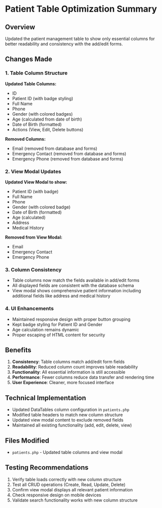 # Patient Table Optimization Summary

## Overview
Updated the patient management table to show only essential columns for better readability and consistency with the add/edit forms.

## Changes Made

### 1. Table Column Structure
**Updated Table Columns:**
- ID
- Patient ID (with badge styling)
- Full Name
- Phone
- Gender (with colored badges)
- Age (calculated from date of birth)
- Date of Birth (formatted)
- Actions (View, Edit, Delete buttons)

**Removed Columns:**
- Email (removed from database and forms)
- Emergency Contact (removed from database and forms)
- Emergency Phone (removed from database and forms)

### 2. View Modal Updates
**Updated View Modal to show:**
- Patient ID (with badge)
- Full Name
- Phone
- Gender (with colored badge)
- Date of Birth (formatted)
- Age (calculated)
- Address
- Medical History

**Removed from View Modal:**
- Email
- Emergency Contact
- Emergency Phone

### 3. Column Consistency
- Table columns now match the fields available in add/edit forms
- All displayed fields are consistent with the database schema
- View modal shows comprehensive patient information including additional fields like address and medical history

### 4. UI Enhancements
- Maintained responsive design with proper button grouping
- Kept badge styling for Patient ID and Gender
- Age calculation remains dynamic
- Proper escaping of HTML content for security

## Benefits
1. **Consistency**: Table columns match add/edit form fields
2. **Readability**: Reduced column count improves table readability
3. **Functionality**: All essential information is still accessible
4. **Performance**: Fewer columns reduce data transfer and rendering time
5. **User Experience**: Cleaner, more focused interface

## Technical Implementation
- Updated DataTables column configuration in `patients.php`
- Modified table headers to match new column structure
- Updated view modal content to exclude removed fields
- Maintained all existing functionality (add, edit, delete, view)

## Files Modified
- `patients.php` - Updated table columns and view modal

## Testing Recommendations
1. Verify table loads correctly with new column structure
2. Test all CRUD operations (Create, Read, Update, Delete)
3. Confirm view modal displays all relevant patient information
4. Check responsive design on mobile devices
5. Validate search functionality works with new column structure
